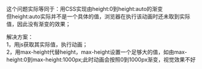 这个问题实际等同于：用CSS实现由height:0到height:auto的渐变  
但height:auto实际并不是一个具体的值，浏览器在执行该动画时还未取到实际值，因此没有渐变的效果；  

解决方案：  
1，用js获取其实际值，执行动画；  
2，用max-height代替height，max-height设置一个足够大的值，如由max-height:0到max-height:1000px;此时动画会按照0到1000px渐变，视觉效果不好

